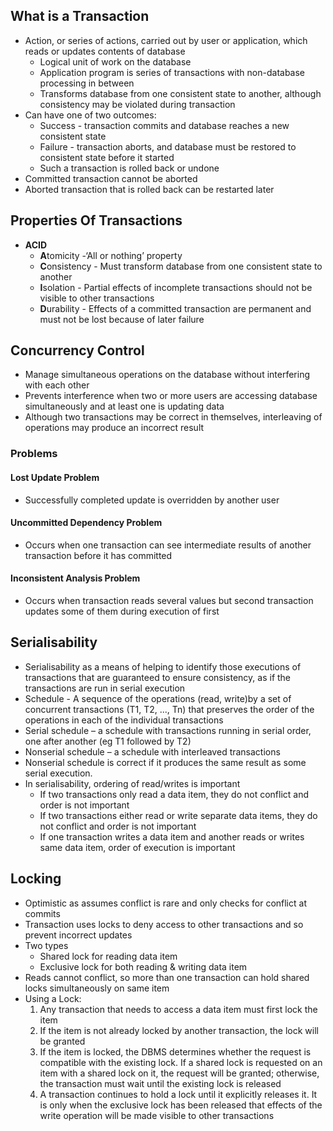 ## What is a Transaction
- Action, or series of actions, carried out by user or application, which reads or updates contents of database
	- Logical unit of work on the database
	- Application program is series of transactions with non-database processing in between
	- Transforms database from one consistent state to another, although consistency may be violated during transaction
- Can have one of two outcomes:
	- Success - transaction commits and database reaches a new consistent state
	- Failure - transaction aborts, and database must be restored to consistent state before it started
	- Such a transaction is rolled back or undone
- Committed transaction cannot be aborted
- Aborted transaction that is rolled back can be restarted later

## Properties Of Transactions
- **ACID**
	- **A**tomicity -‘All or nothing’ property
	- **C**onsistency - Must transform database from one consistent state to another
	- **I**solation - Partial effects of incomplete transactions should not be visible to other transactions
	- **D**urability - Effects of a committed transaction are permanent and must not be lost because of later failure

## Concurrency Control
- Manage simultaneous operations on the database without interfering with each other
- Prevents interference when two or more users are accessing database simultaneously and at least one is updating data
- Although two transactions may be correct in themselves, interleaving of operations may produce an incorrect result
### Problems
#### Lost Update Problem
- Successfully completed update is overridden by another user
#### Uncommitted Dependency Problem
- Occurs when one transaction can see intermediate results of another transaction before it has committed
#### Inconsistent Analysis Problem
- Occurs when transaction reads several values but second transaction updates some of them during execution of first

## Serialisability
- Serialisability as a means of helping to identify those executions of transactions that are guaranteed to ensure consistency, as if the transactions are run in serial execution
- Schedule - A sequence of the operations (read, write)by a set of concurrent transactions (T1, T2, ..., Tn) that preserves the order of the operations in each of the individual transactions
- Serial schedule – a schedule with transactions running in serial order, one after another (eg T1 followed by T2)
- Nonserial schedule – a schedule with interleaved transactions
- Nonserial schedule is correct if it produces the same result as some serial execution.
- In serialisability, ordering of read/writes is important
	- If two transactions only read a data item, they do not conflict and order is not important
	- If two transactions either read or write separate data items, they do not conflict and order is not important
	- If one transaction writes a data item and another reads or writes same data item, order of execution is important

## Locking
- Optimistic as assumes conflict is rare and only checks for conflict at commits
- Transaction uses locks to deny access to other transactions and so prevent incorrect updates
- Two types
	- Shared lock for reading data item
	- Exclusive lock for both reading & writing data item
- Reads cannot conflict, so more than one transaction can hold shared locks simultaneously on same item
- Using a Lock:
	1. Any transaction that needs to access a data item must first lock the item
	2. If the item is not already locked by another transaction, the lock will be granted
	3. If the item is locked, the DBMS determines whether the request is compatible with the existing lock. If a shared lock is requested on an item with a shared lock on it, the request will be granted; otherwise, the transaction must wait until the existing lock is released
	4. A transaction continues to hold a lock until it explicitly releases it. It is only when the exclusive lock has been released that effects of the write operation will be made visible to other transactions